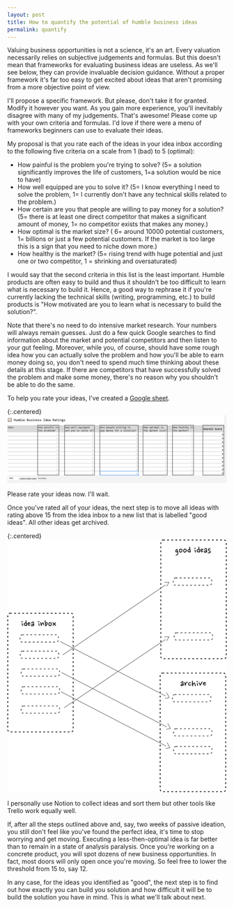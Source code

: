 ```yaml
---
layout: post
title: How to quantify the potential of humble business ideas
permalink: quantify
---
```



Valuing business opportunities is not a science, it's an art. Every valuation necessarily relies on subjective judgements and formulas. But this doesn't mean that frameworks for evaluating business ideas are useless. As we'll see below, they can provide invaluable decision guidance. Without a proper framework it's far too easy to get excited about ideas that aren't promising from a more objective point of view.

I'll propose a specific framework. But please, don't take it for granted. Modify it however you want. As you gain more experience, you'll inevitably disagree with many of my judgements. That's awesome! Please come up with your own criteria and formulas. I'd love if there were a menu of frameworks beginners can use to evaluate their ideas. 

My proposal is that you rate each of the ideas in your idea inbox according to the following five criteria on a scale from 1 (bad) to 5 (optimal):

- How painful is the problem you're trying to solve? (5= a solution significantly improves the life of customers, 1=a solution would be nice to have)
- How well equipped are you to solve it? (5= I know everything I need to solve the problem, 1= I currently don't have any technical skills related to the problem.)
- How certain are you that people are willing to pay money for a solution? (5= there is at least one direct competitor that makes a significant amount of money, 1= no competitor exists that makes any money.)
- How optimal is the market size? ( 6= around 10000 potential customers, 1= billions or just a few potential customers. If the market is too large this is a sign that you need to niche down more.)
- How healthy is the market? (5= rising trend with huge potential and just one or two competitor, 1 = shrinking and oversaturated)

I would say that the second criteria in this list is the least important. Humble products are often easy to build and thus it shouldn't be too difficult to learn what is necessary to build it. Hence, a good way to rephrase it if you're currently lacking the technical skills (writing, programming, etc.) to build products is "How motivated are you to learn what is necessary to build the solution?".

Note that there's no need to do intensive market research. Your numbers will always remain guesses. Just do a few quick Google searches to find information about the market and potential competitors and then listen to your gut feeling. Moreover, while you, of course, should have some rough idea how you can actually solve the problem and how you'll be able to earn money doing so, you don't need to spend much time thinking about these details at this stage. If there are competitors that have successfully solved the problem and make some money, there's no reason why you shouldn't be able to do the same. 

To help you rate your ideas, I've created a [Google sheet](https://docs.google.com/spreadsheets/d/1N7bRRRSBQ6LDRq8jj5XbwcZhTqC12Ud4-YzI43HKrCI/copy?usp=sharing).

{:.centered}
![](/images/idea_quantification.png)

Please rate your ideas now. I'll wait.

Once you've rated all of your ideas, the next step is to move all ideas with rating above 15 from the idea inbox to a new list that is labelled "good ideas". All other ideas get archived. 

{:.centered}
![](/images/idea_flow.svg)


I personally use Notion to collect ideas and sort them but other tools like Trello work equally well.

If, after all the steps outlined above and, say, two weeks of passive ideation, you still don't feel like you've found the perfect idea, it's time to stop worrying and get moving. Executing a less-then-optimal idea is far better than to remain in a state of analysis paralysis. Once you're working on a concrete product, you will spot dozens of new business opportunities. In fact, most doors will only open once you're moving. So feel free to lower the threshold from 15 to, say 12. 

In any case, for the ideas you identified as "good", the next step is to find out how exactly you can build you solution and how difficult it will be to build the solution you have in mind.  This is what we'll talk about next.